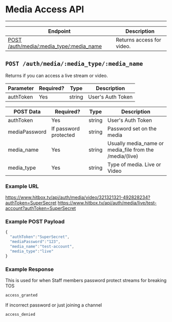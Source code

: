 # Media Access API
***

| Endpoint | Description |
| ---- | --------------- |
| [POST /auth/media/:media_type/:media_name](/auth/media_access.md#post-authmediamedia_typemedia_name) | Returns access for video. |

## `POST /auth/media/:media_type/:media_name`

Returns if you can access a live stream or video.

| Parameter | Required? | Type | Description |
| --- | --- | --- | --- |
| authToken | Yes | string | User's Auth Token |

| POST Data | Required? | Type | Description |
| --- | --- | --- | --- |
| authToken | Yes | string | User's Auth  Token |
| mediaPassword | If password protected | string | Password set on the media |
| media_name | Yes | string | Usually media_name or media_file from the /media/(live)|(video) endpoint |
| media_type | Yes | string | Type of media. Live or Video |

### Example URL

https://www.hitbox.tv/api/auth/media/video/321321321-492828234?authToken=SuperSecret
https://www.hitbox.tv/api/auth/media/live/test-account?authToken=SuperSecret

### Example POST Payload

```javascript
{
  "authToken":"SuperSecret",
  "mediaPassword":"123",
  "media_name":"test-account",
  "media_type":"live"
}
```

### Example Response 

This is used for when Staff members password protect streams for breaking TOS

```javascript
access_granted
```

If incorrect password or just joining a channel

```javascript
access_denied
```

